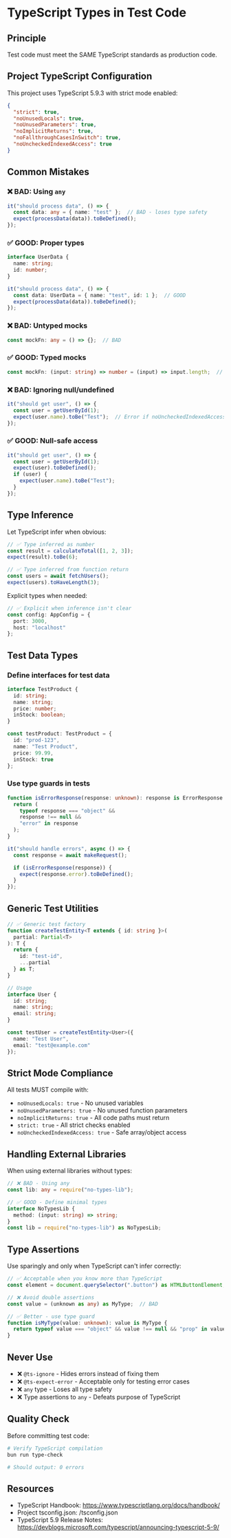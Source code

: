 # TypeScript Types in Test Code

## Principle
Test code must meet the SAME TypeScript standards as production code.

## Project TypeScript Configuration

This project uses TypeScript 5.9.3 with strict mode enabled:
```json
{
  "strict": true,
  "noUnusedLocals": true,
  "noUnusedParameters": true,
  "noImplicitReturns": true,
  "noFallthroughCasesInSwitch": true,
  "noUncheckedIndexedAccess": true
}
```

## Common Mistakes

### ❌ BAD: Using `any`
```typescript
it("should process data", () => {
  const data: any = { name: "test" };  // BAD - loses type safety
  expect(processData(data)).toBeDefined();
});
```

### ✅ GOOD: Proper types
```typescript
interface UserData {
  name: string;
  id: number;
}

it("should process data", () => {
  const data: UserData = { name: "test", id: 1 };  // GOOD
  expect(processData(data)).toBeDefined();
});
```

### ❌ BAD: Untyped mocks
```typescript
const mockFn: any = () => {};  // BAD
```

### ✅ GOOD: Typed mocks
```typescript
const mockFn: (input: string) => number = (input) => input.length;  // GOOD
```

### ❌ BAD: Ignoring null/undefined
```typescript
it("should get user", () => {
  const user = getUserById(1);
  expect(user.name).toBe("Test");  // Error if noUncheckedIndexedAccess is true
});
```

### ✅ GOOD: Null-safe access
```typescript
it("should get user", () => {
  const user = getUserById(1);
  expect(user).toBeDefined();
  if (user) {
    expect(user.name).toBe("Test");
  }
});
```

## Type Inference

Let TypeScript infer when obvious:
```typescript
// ✅ Type inferred as number
const result = calculateTotal([1, 2, 3]);
expect(result).toBe(6);

// ✅ Type inferred from function return
const users = await fetchUsers();
expect(users).toHaveLength(3);
```

Explicit types when needed:
```typescript
// ✅ Explicit when inference isn't clear
const config: AppConfig = {
  port: 3000,
  host: "localhost"
};
```

## Test Data Types

### Define interfaces for test data
```typescript
interface TestProduct {
  id: string;
  name: string;
  price: number;
  inStock: boolean;
}

const testProduct: TestProduct = {
  id: "prod-123",
  name: "Test Product",
  price: 99.99,
  inStock: true
};
```

### Use type guards in tests
```typescript
function isErrorResponse(response: unknown): response is ErrorResponse {
  return (
    typeof response === "object" &&
    response !== null &&
    "error" in response
  );
}

it("should handle errors", async () => {
  const response = await makeRequest();

  if (isErrorResponse(response)) {
    expect(response.error).toBeDefined();
  }
});
```

## Generic Test Utilities

```typescript
// ✅ Generic test factory
function createTestEntity<T extends { id: string }>(
  partial: Partial<T>
): T {
  return {
    id: "test-id",
    ...partial
  } as T;
}

// Usage
interface User {
  id: string;
  name: string;
  email: string;
}

const testUser = createTestEntity<User>({
  name: "Test User",
  email: "test@example.com"
});
```

## Strict Mode Compliance

All tests MUST compile with:
- `noUnusedLocals: true` - No unused variables
- `noUnusedParameters: true` - No unused function parameters
- `noImplicitReturns: true` - All code paths must return
- `strict: true` - All strict checks enabled
- `noUncheckedIndexedAccess: true` - Safe array/object access

## Handling External Libraries

When using external libraries without types:
```typescript
// ❌ BAD - Using any
const lib: any = require("no-types-lib");

// ✅ GOOD - Define minimal types
interface NoTypesLib {
  method: (input: string) => string;
}
const lib = require("no-types-lib") as NoTypesLib;
```

## Type Assertions

Use sparingly and only when TypeScript can't infer correctly:
```typescript
// ✅ Acceptable when you know more than TypeScript
const element = document.querySelector(".button") as HTMLButtonElement;

// ❌ Avoid double assertions
const value = (unknown as any) as MyType;  // BAD

// ✅ Better - use type guard
function isMyType(value: unknown): value is MyType {
  return typeof value === "object" && value !== null && "prop" in value;
}
```

## Never Use

- ❌ `@ts-ignore` - Hides errors instead of fixing them
- ❌ `@ts-expect-error` - Acceptable only for testing error cases
- ❌ `any` type - Loses all type safety
- ❌ Type assertions to `any` - Defeats purpose of TypeScript

## Quality Check

Before committing test code:
```bash
# Verify TypeScript compilation
bun run type-check

# Should output: 0 errors
```

## Resources

- TypeScript Handbook: https://www.typescriptlang.org/docs/handbook/
- Project tsconfig.json: /tsconfig.json
- TypeScript 5.9 Release Notes: https://devblogs.microsoft.com/typescript/announcing-typescript-5-9/
